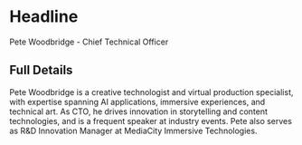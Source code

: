 # Headline

Pete Woodbridge - Chief Technical Officer 

## Full Details

Pete Woodbridge is a creative technologist and virtual production specialist, with expertise spanning AI applications, immersive experiences, and technical art. As CTO, he drives innovation in storytelling and content technologies, and is a frequent speaker at industry events. Pete also serves as R&D Innovation Manager at MediaCity Immersive Technologies.